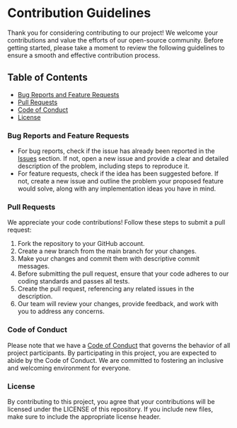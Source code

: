 # Contribution Guidelines
Thank you for considering contributing to our project! We welcome your contributions and value the efforts of our open-source community. Before getting started, please take a moment to review the following guidelines to ensure a smooth and effective contribution process.

## Table of Contents
- [Bug Reports and Feature Requests](#bug-reports-and-feature-requests)
- [Pull Requests](#pull-requests)
- [Code of Conduct](#code-of-conduct)
- [License](#license)

### Bug Reports and Feature Requests

- For bug reports, check if the issue has already been reported in the [Issues](https://github.com/muhammadh-s/task-manager/issues) section. If not, open a new issue and provide a clear and detailed description of the problem, including steps to reproduce it.
- For feature requests, check if the idea has been suggested before. If not, create a new issue and outline the problem your proposed feature would solve, along with any implementation ideas you have in mind.

### Pull Requests
We appreciate your code contributions! Follow these steps to submit a pull request:
1. Fork the repository to your GitHub account.
2. Create a new branch from the main branch for your changes.
3. Make your changes and commit them with descriptive commit messages.
4. Before submitting the pull request, ensure that your code adheres to our coding standards and passes all tests.
5. Create the pull request, referencing any related issues in the description.
6. Our team will review your changes, provide feedback, and work with you to address any concerns.

### Code of Conduct
Please note that we have a [Code of Conduct](CODE_OF_CONDUCT.md) that governs the behavior of all project participants. By participating in this project, you are expected to abide by the Code of Conduct. We are committed to fostering an inclusive and welcoming environment for everyone.

### License
By contributing to this project, you agree that your contributions will be licensed under the LICENSE of this repository. If you include new files, make sure to include the appropriate license header.